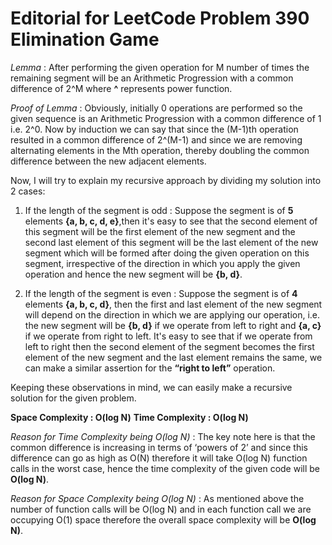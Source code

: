 # Editorial for LeetCode Problem 390 Elimination Game

*Lemma* : After performing the given operation for M number of times the remaining segment will be an Arithmetic  Progression with a common difference of 2^M where **^**
represents power function.

*Proof of Lemma* : Obviously, initially 0 operations are performed so the given sequence is an Arithmetic Progression with a common difference of 1 i.e. 2^0. Now by induction we
can say that since the (M-1)th operation resulted in a common difference of 2^(M-1) and since we are removing alternating elements in the Mth operation, thereby doubling the
common difference between the new adjacent elements.

Now, I will try to explain my recursive approach by dividing my solution into 2 cases:

1) If the length of the segment is odd : Suppose the segment is of **5** elements **{a, b, c, d, e}**,then it's easy to see that the second element of this segment will be the
first element of the new segment and the second last element of this segment will be the last element of the new segment which will be formed after doing the given operation on
this segment, irrespective of the direction in which you apply the given operation and hence the new segment will be **{b, d}**.

2) If the length of the segment is even : Suppose the segment is of **4** elements **{a, b, c, d}**, then the first and last element of the new segment will depend on the
direction in which we are applying our operation, i.e. the new segment will be **{b, d}** if we operate from left to right and **{a, c}** if we operate from right to left. It's
easy to see that if we operate from left to right then the second element of the segment becomes the first element of the new segment and the last element remains the same, we can
make a similar assertion for the **“right to left”** operation.

Keeping these observations in mind, we can easily make a recursive solution for the given problem.

**Space Complexity : O(log N)**
**Time Complexity : O(log N)**

*Reason for Time Complexity being O(log N)* : The key note here is that the common difference is increasing in terms of ‘powers of 2’ and since this difference can go as high as
O(N) therefore it will take O(log N) function calls in the worst case, hence the time complexity of the given code will be **O(log N)**.

*Reason for Space Complexity being O(log N)* : As mentioned above the number of function calls will be O(log N) and in each function call we are occupying O(1) space therefore the overall space complexity will be **O(log N)**.
